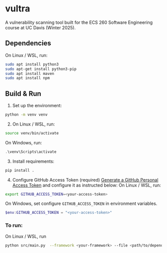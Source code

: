 # vultra
A vulnerability scanning tool built for the ECS 260 Software Engineering course at UC Davis (Winter 2025).

## Dependencies
On Linux / WSL, run:
```bash
sudo apt install python3
sudo apt-get install python3-pip
sudo apt install maven
sudo apt install npm
```

## Build & Run
1. Set up the environment:
```bash
python -m venv venv
```

2. On Linux / WSL, run:
```bash
source venv/bin/activate
```
On Windows, run:
```powershell
.\venv\Scripts\activate
```

3. Install requirements:
```bash
pip install .
```

4. Configure GitHub Access Token (required)
[Generate a GitHub Personal Access Token](https://docs.github.com/en/authentication/keeping-your-account-and-data-secure/managing-your-personal-access-tokens) and configure it as instructed below:
On Linux / WSL, run:
```bash
export GITHUB_ACCESS_TOKEN=<your-access-token>
```
On Windows, set configure `GITHUB_ACCESS_TOKEN` in environment variables.
```powershell
$env:GITHUB_ACCESS_TOKEN = "<your-access-token>"
```


### To run:
On Linux / WSL, run
```bash
python src/main.py  --framework <your-framework> --file <path/to/dependency/file>
```
